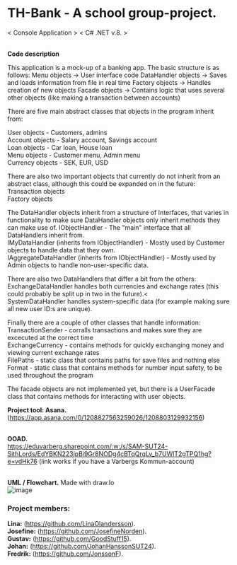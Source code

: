  # **TH-Bank - A school group-project.**

< Console Application >
< C# .NET v.8. >


<br>**Code description**<br/>

This application is a mock-up of a banking app. The basic structure is as follows:
Menu objects -> User interface code
DataHandler objects -> Saves and loads information from file in real time
Factory objects -> Handles creation of new objects
Facade objects -> Contains logic that uses several other objects (like making a transaction between accounts)

There are five main abstract classes that objects in the program inherit from:

User objects - Customers, admins<br>
Account objects - Salary account, Savings account<br>
Loan objects - Car loan, House loan<br>
Menu objects - Customer menu, Admin menu<br>
Currency objects - SEK, EUR, USD<br>

There are also two important objects that currently do not inherit from an abstract class,
although this could be expanded on in the future:
Transaction objects<br>
Factory objects<br>

The DataHandler objects inherit from a structure of Interfaces, that varies in functionality
to make sure DataHandler objects only inherit methods they can make use of.
IObjectHandler - The "main" interface that all DataHandlers inherit from.<br>
IMyDataHandler (inherits from IObjectHandler) - Mostly used by Customer objects to handle data that they own.<br>
IAggregateDataHandler (inherits from IObjectHandler) - Mostly used by Admin objects to handle non-user-specific data.<br>

There are also two DataHandlers that differ a bit from the others:
ExchangeDataHandler handles both currencies and exchange rates (this could probably be split up in two in the future).<<br>
SystemDataHandler handles system-specific data (for example making sure all new user ID:s are unique).<br>

Finally there are a couple of other classes that handle information:
TransactionSender - corralls transactions and makes sure they are excecuted at the correct time<br>
ExchangeCurrency - contains methods for quickly exchanging money and viewing current exchange rates<br>
FilePaths - static class that contains paths for save files and nothing else<br>
Format - static class that contains methods for number input safety, to be used throughout the program<br>

The facade objects are not implemented yet, but there is a UserFacade class that contains methods for
interacting with user objects.



**Project tool: Asana.**<br/>
(https://app.asana.com/0/1208827563259026/1208803129932156)<br/>

<br>**OOAD.**<br/>
https://eduvarberg.sharepoint.com/:w:/s/SAM-SUT24-SithLords/EdYBKN223ipBi9Gr8NODg4cBTqQrqLv_b7UWlT2gTPQ1hg?e=vdHk76
(link works if you have a Varbergs Kommun-account)

<br>**UML / Flowchart.** Made with draw.Io<br/>
![image](https://github.com/user-attachments/assets/db3f4aba-2587-4146-9657-3789d3955ec3)





 ### **Project members:**
 **Lina:** (https://github.com/LinaOlandersson).<br/>
 **Josefine:** (https://github.com/JosefineNorden).<br/>
 **Gustav:** (https://github.com/GoodStuff15).<br/>
 **Johan:** (https://github.com/JohanHanssonSUT24).<br/>
 **Fredrik:** (https://github.com/JonssonF).
